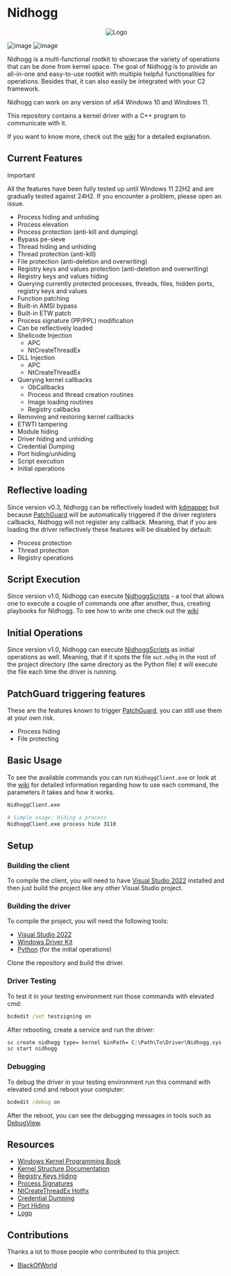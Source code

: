 # Nidhogg

<p align="center">
  <img alt="Logo" src="./images/logo.png">
</p>

![image](https://img.shields.io/badge/C%2B%2B-00599C?style=for-the-badge&logo=c%2B%2B&logoColor=white) ![image](https://img.shields.io/badge/Windows-0078D6?style=for-the-badge&logo=windows&logoColor=white)

Nidhogg is a multi-functional rootkit to showcase the variety of operations that can be done from kernel space. The goal of Nidhogg is to provide an all-in-one and easy-to-use rootkit with multiple helpful functionalities for operations. Besides that, it can also easily be integrated with your C2 framework.

Nidhogg can work on any version of x64 Windows 10 and Windows 11.

This repository contains a kernel driver with a C++ program to communicate with it.

If you want to know more, check out the [wiki](https://github.com/Idov31/Nidhogg/wiki) for a detailed explanation.

## Current Features

> [!IMPORTANT]  
> All the features have been fully tested up until Windows 11 22H2 and are gradually tested against 24H2. If you encounter a problem, please open an issue.

- Process hiding and unhiding
- Process elevation
- Process protection (anti-kill and dumping)
- Bypass pe-sieve
- Thread hiding and unhiding
- Thread protection (anti-kill)
- File protection (anti-deletion and overwriting)
- Registry keys and values protection (anti-deletion and overwriting)
- Registry keys and values hiding
- Querying currently protected processes, threads, files, hidden ports, registry keys and values
- Function patching
- Built-in AMSI bypass
- Built-in ETW patch
- Process signature (PP/PPL) modification
- Can be reflectively loaded
- Shellcode Injection
  - APC
  - NtCreateThreadEx
- DLL Injection
  - APC
  - NtCreateThreadEx
- Querying kernel callbacks
  - ObCallbacks
  - Process and thread creation routines
  - Image loading routines
  - Registry callbacks
- Removing and restoring kernel callbacks
- ETWTI tampering
- Module hiding
- Driver hiding and unhiding
- Credential Dumping
- Port hiding/unhiding
- Script execution
- Initial operations

## Reflective loading

Since version v0.3, Nidhogg can be reflectively loaded with [kdmapper](https://github.com/TheCruZ/kdmapper) but because [PatchGuard](https://en.wikipedia.org/wiki/Kernel_Patch_Protection) will be automatically triggered if the driver registers callbacks, Nidhogg will not register any callback. Meaning, that if you are loading the driver reflectively these features will be disabled by default:

- Process protection
- Thread protection
- Registry operations

## Script Execution

Since version v1.0, Nidhogg can execute [NidhoggScripts](https://github.com/Idov31/NidhoggScript) - a tool that allows one to execute a couple of commands one after another, thus, creating playbooks for Nidhogg. To see how to write one check out the [wiki](https://github.com/Idov31/NidhoggScript/wiki)

## Initial Operations

Since version v1.0, Nidhogg can execute [NidhoggScripts](https://github.com/Idov31/NidhoggScript) as initial operations as well. Meaning, that if it spots the file `out.ndhg` in the root of the project directory (the same directory as the Python file) it will execute the file each time the driver is running.

## PatchGuard triggering features

These are the features known to trigger [PatchGuard](https://en.wikipedia.org/wiki/Kernel_Patch_Protection), you can still use them at your own risk.

- Process hiding
- File protecting

## Basic Usage

To see the available commands you can run `NidhoggClient.exe` or look at the [wiki](https://github.com/Idov31/Nidhogg/wiki) for detailed information regarding how to use each command, the parameters it takes and how it works.

```sh
NidhoggClient.exe

# Simple usage: Hiding a process
NidhoggClient.exe process hide 3110
```

## Setup

### Building the client

To compile the client, you will need to have [Visual Studio 2022](https://visualstudio.microsoft.com/thank-you-downloading-visual-studio/?sku=Community&rel=16) installed and then just build the project like any other Visual Studio project.

### Building the driver

To compile the project, you will need the following tools:

- [Visual Studio 2022](https://visualstudio.microsoft.com/thank-you-downloading-visual-studio/?sku=Community&rel=16)
- [Windows Driver Kit](https://docs.microsoft.com/en-us/windows-hardware/drivers/download-the-wdk)
- [Python](https://www.python.org/downloads/) (for the initial operations)

Clone the repository and build the driver.

### Driver Testing

To test it in your testing environment run those commands with elevated cmd:

```cmd
bcdedit /set testsigning on
```

After rebooting, create a service and run the driver:

```cmd
sc create nidhogg type= kernel binPath= C:\Path\To\Driver\Nidhogg.sys
sc start nidhogg
```

### Debugging

To debug the driver in your testing environment run this command with elevated cmd and reboot your computer:

```cmd
bcdedit /debug on
```

After the reboot, you can see the debugging messages in tools such as [DebugView](https://learn.microsoft.com/en-us/sysinternals/downloads/debugview).

## Resources

- [Windows Kernel Programming Book](https://github.com/zodiacon/windowskernelprogrammingbook)
- [Kernel Structure Documentation](https://www.vergiliusproject.com)
- [Registry Keys Hiding](https://github.com/JKornev/hidden)
- [Process Signatures](https://github.com/itm4n/PPLcontrol)
- [NtCreateThreadEx Hotfix](https://github.com/DarthTon/Blackbone)
- [Credential Dumping](https://github.com/gentilkiwi/mimikatz)
- [Port Hiding](https://github.com/bytecode77/r77-rootkit)
- [Logo](https://hotpot.ai/art-generator)

## Contributions

Thanks a lot to those people who contributed to this project:

- [BlackOfWorld](https://github.com/BlackOfWorld)
